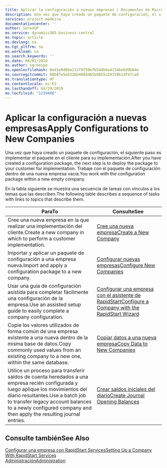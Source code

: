 ```yaml
---
title: Aplicar la configuración a nuevas empresas | Documentos de Microsoft
description: Una vez que haya creado un paquete de configuración, el siguiente paso es implementar el paquete en el cliente para su implementación. Use la configuración con una nueva empresa vacía.
services: project-madeira
documentationcenter: ''
author: SorenGP
ms.service: dynamics365-business-central
ms.topic: article
ms.devlang: na
ms.tgt_pltfrm: na
ms.workload: na
ms.search.keywords: ''
ms.date: 04/01/2019
ms.author: sgroespe
ms.openlocfilehash: 0ed1e040be212f8f59efb5d4b6a41346e6d9b84e
ms.sourcegitcommit: 60b87e5eb32bb408dd65b9855c29159b1dfbfca8
ms.translationtype: HT
ms.contentlocale: es-ES
ms.lasthandoff: 04/29/2019
ms.locfileid: "1239480"
---
```

# <a name="apply-configurations-to-new-companies"></a><span data-ttu-id="c04a4-104">Aplicar la configuración a nuevas empresas</span><span class="sxs-lookup"><span data-stu-id="c04a4-104">Apply Configurations to New Companies</span></span>
<span data-ttu-id="c04a4-105">Una vez que haya creado un paquete de configuración, el siguiente paso es implementar el paquete en el cliente para su implementación.</span><span class="sxs-lookup"><span data-stu-id="c04a4-105">After you have created a configuration package, the next step is to deploy the package to your customer for implementation.</span></span> <span data-ttu-id="c04a4-106">Trabaje con el paquete de configuración dentro de una nueva empresa vacía.</span><span class="sxs-lookup"><span data-stu-id="c04a4-106">You work with the configuration package within a new empty company.</span></span>  

 <span data-ttu-id="c04a4-107">En la tabla siguiente se muestra una secuencia de tareas con vínculos a los temas que las describen.</span><span class="sxs-lookup"><span data-stu-id="c04a4-107">The following table describes a sequence of tasks with links to topics that describe them.</span></span>

|<span data-ttu-id="c04a4-108">**Para**</span><span class="sxs-lookup"><span data-stu-id="c04a4-108">**To**</span></span>|<span data-ttu-id="c04a4-109">**Consulte**</span><span class="sxs-lookup"><span data-stu-id="c04a4-109">**See**</span></span>|  
|------------|-------------|  
|<span data-ttu-id="c04a4-110">Cree una nueva empresa en la que realizar una implementación del cliente.</span><span class="sxs-lookup"><span data-stu-id="c04a4-110">Create a new company in which to perform a customer implementation.</span></span>|[<span data-ttu-id="c04a4-111">Cree una nueva empresa</span><span class="sxs-lookup"><span data-stu-id="c04a4-111">Create a New Company</span></span>](admin-how-to-create-a-new-company.md)|  
|<span data-ttu-id="c04a4-112">Importar y aplicar un paquete de configuración a una empresa nueva.</span><span class="sxs-lookup"><span data-stu-id="c04a4-112">Import and apply a configuration package to a new company.</span></span>|[<span data-ttu-id="c04a4-113">Configurar nuevas empresas</span><span class="sxs-lookup"><span data-stu-id="c04a4-113">Configure New Companies</span></span>](admin-how-to-configure-new-companies.md)|  
|<span data-ttu-id="c04a4-114">Usar una guía de configuración asistida para completar fácilmente una configuración de la empresa.</span><span class="sxs-lookup"><span data-stu-id="c04a4-114">Use an assisted setup guide to easily complete a company configuration.</span></span>|[<span data-ttu-id="c04a4-115">Configurar una empresa con el asistente de RapidStart</span><span class="sxs-lookup"><span data-stu-id="c04a4-115">Configure a Company with the RapidStart Wizard</span></span>](admin-how-to-configure-a-company-with-the-rapidstart-wizard.md)|
|<span data-ttu-id="c04a4-116">Copie los valores utilizados de forma común de una empresa existente a una nueva dentro de la misma base de datos.</span><span class="sxs-lookup"><span data-stu-id="c04a4-116">Copy commonly used values from an existing company to a new one, within the same database.</span></span>|[<span data-ttu-id="c04a4-117">Copiar datos a una nueva empresa</span><span class="sxs-lookup"><span data-stu-id="c04a4-117">Copy Data to New Companies</span></span>](admin-how-to-copy-data-to-new-companies.md)|  
|<span data-ttu-id="c04a4-118">Utilice un proceso para transferir saldos de cuenta heredados a una empresa recién configurada y luego aplique los movimientos del diario resultantes.</span><span class="sxs-lookup"><span data-stu-id="c04a4-118">Use a batch job to transfer legacy account balances to a newly configured company and then apply the resulting journal entries.</span></span>|[<span data-ttu-id="c04a4-119">Crear saldos iniciales del diario</span><span class="sxs-lookup"><span data-stu-id="c04a4-119">Create Journal Opening Balances</span></span>](admin-how-to-create-journal-opening-balances.md)|  

## <a name="see-also"></a><span data-ttu-id="c04a4-120">Consulte también</span><span class="sxs-lookup"><span data-stu-id="c04a4-120">See Also</span></span>  
[<span data-ttu-id="c04a4-121">Configurar una empresa con RapidStart Services</span><span class="sxs-lookup"><span data-stu-id="c04a4-121">Setting Up a Company With RapidStart Services</span></span>](admin-set-up-a-company-with-rapidstart.md)  
[<span data-ttu-id="c04a4-122">Administración</span><span class="sxs-lookup"><span data-stu-id="c04a4-122">Administration</span></span>](admin-setup-and-administration.md)
